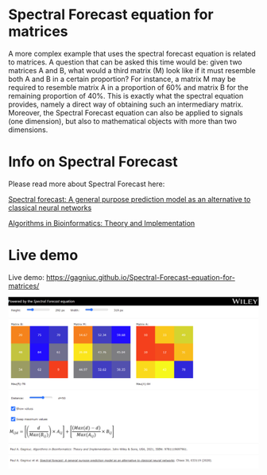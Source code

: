 # Spectral Forecast equation for matrices
A more complex example that uses the spectral forecast equation is related to matrices. A question that can be asked this time would be: given two matrices A and B, what would a third matrix (M) look like if it must resemble both A and B in a certain proportion? For instance, a matrix M may be required to resemble matrix A in a proportion of 60% and matrix B for the remaining proportion of 40%. This is exactly what the spectral equation provides, namely a direct way of obtaining such an intermediary matrix. Moreover, the Spectral Forecast equation can also be applied to signals (one dimension), but also to mathematical objects with more than two dimensions.

# Info on Spectral Forecast
 Please read more about Spectral Forecast here:
 
[Spectral forecast: A general purpose prediction model as an alternative to classical neural networks](https://aip.scitation.org/doi/10.1063/1.5120818)

[Algorithms in Bioinformatics: Theory and Implementation](https://www.wiley.com/en-ag/Algorithms+in+Bioinformatics%3A+Theory+and+Implementation-p-9781119697961)
 
 # Live demo
Live demo: https://gagniuc.github.io/Spectral-Forecast-equation-for-matrices/

![screenshot](https://github.com/Gagniuc/Spectral-Forecast-equation-for-matrices/blob/main/%5BG%5D%20Spectral%20Forecast%20equation%20for%20matrices.png)
